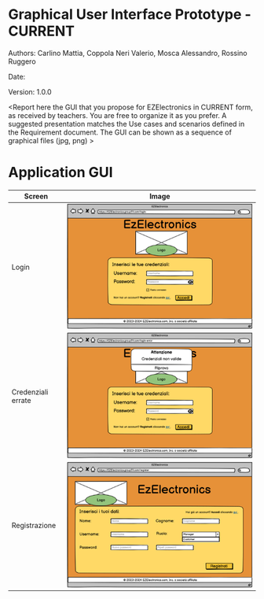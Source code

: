 # Graphical User Interface Prototype - CURRENT

Authors: Carlino Mattia, Coppola Neri Valerio, Mosca Alessandro, Rossino Ruggero

Date:

Version: 1.0.0

\<Report here the GUI that you propose for EZElectronics in CURRENT form, as received by teachers. You are free to organize it as you prefer. A suggested presentation matches the Use cases and scenarios defined in the Requirement document. The GUI can be shown as a sequence of graphical files (jpg, png) >

# Application GUI

| Screen | Image |
| ----------------- |:-----------:|
| Login | ![Login](images/gui/StartLogin.png) |
| Credenziali errate | ![CredenzialiErrate](images/gui/StartLoginErrore.png) |
| Registrazione | ![Registrazione](images/gui/StartRegistrazione.png) |
